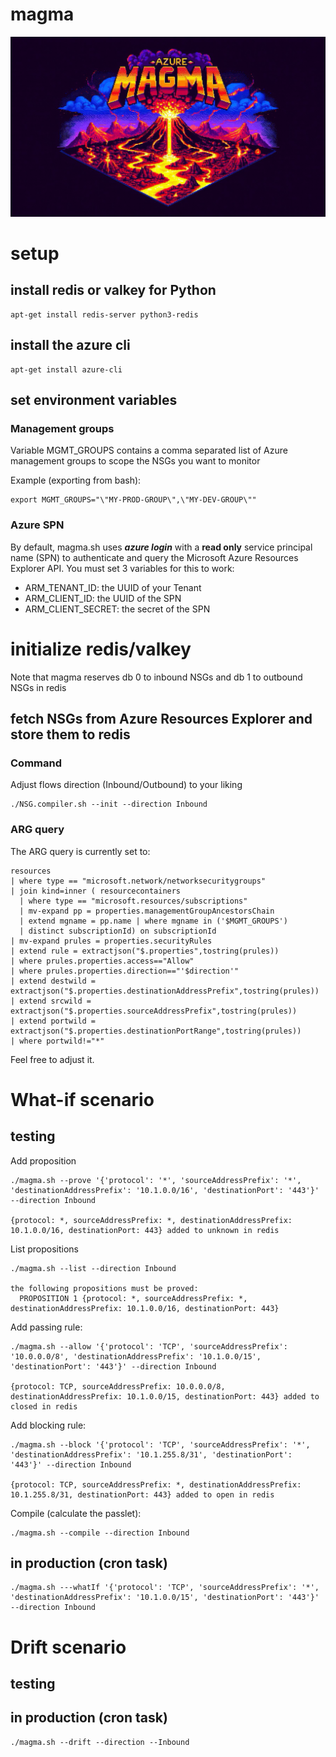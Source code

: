 # magma

![alt text](https://github.com/labyrinthinesecurity/magma/blob/master/magma.png?raw=true)


# setup

## install redis or valkey for Python

```
apt-get install redis-server python3-redis
```

## install the azure cli

```
apt-get install azure-cli
```

## set environment variables

### Management groups
Variable MGMT_GROUPS contains a comma separated list of Azure management groups to scope the NSGs you want to monitor

Example (exporting from bash): 
```
export MGMT_GROUPS="\"MY-PROD-GROUP\",\"MY-DEV-GROUP\""
```

### Azure SPN
By default, magma.sh uses ***azure login*** with a **read only** service principal name (SPN) to authenticate and query the Microsoft Azure Resources Explorer API.
You must set 3 variables for this to work:

- ARM_TENANT_ID: the UUID of your Tenant
- ARM_CLIENT_ID: the UUID of the SPN
- ARM_CLIENT_SECRET: the secret of the SPN

# initialize redis/valkey

Note that magma reserves db 0 to inbound NSGs and db 1 to outbound NSGs in redis

## fetch NSGs from Azure Resources Explorer and store them to redis

### Command

Adjust flows direction (Inbound/Outbound) to your liking

```
./NSG.compiler.sh --init --direction Inbound
```

### ARG query

The ARG query is currently set to:
```
resources
| where type == "microsoft.network/networksecuritygroups"
| join kind=inner ( resourcecontainers
  | where type == "microsoft.resources/subscriptions"
  | mv-expand pp = properties.managementGroupAncestorsChain
  | extend mgname = pp.name | where mgname in ('$MGMT_GROUPS')
  | distinct subscriptionId) on subscriptionId
| mv-expand prules = properties.securityRules
| extend rule = extractjson("$.properties",tostring(prules))
| where prules.properties.access=="Allow"
| where prules.properties.direction=="'$direction'"
| extend destwild = extractjson("$.properties.destinationAddressPrefix",tostring(prules))
| extend srcwild = extractjson("$.properties.sourceAddressPrefix",tostring(prules))
| extend portwild = extractjson("$.properties.destinationPortRange",tostring(prules))
| where portwild!="*"
```

Feel free to adjust it.

# What-if scenario

## testing

Add proposition
```
./magma.sh --prove '{'protocol': '*', 'sourceAddressPrefix': '*', 'destinationAddressPrefix': '10.1.0.0/16', 'destinationPort': '443'}' --direction Inbound

{protocol: *, sourceAddressPrefix: *, destinationAddressPrefix: 10.1.0.0/16, destinationPort: 443} added to unknown in redis
```

List propositions
```
./magma.sh --list --direction Inbound

the following propositions must be proved:
  PROPOSITION 1 {protocol: *, sourceAddressPrefix: *, destinationAddressPrefix: 10.1.0.0/16, destinationPort: 443}
```

Add passing rule:
```
./magma.sh --allow '{'protocol': 'TCP', 'sourceAddressPrefix': '10.0.0.0/8', 'destinationAddressPrefix': '10.1.0.0/15', 'destinationPort': '443'}' --direction Inbound

{protocol: TCP, sourceAddressPrefix: 10.0.0.0/8, destinationAddressPrefix: 10.1.0.0/15, destinationPort: 443} added to closed in redis
```

Add blocking rule:
```
./magma.sh --block '{'protocol': 'TCP', 'sourceAddressPrefix': '*', 'destinationAddressPrefix': '10.1.255.8/31', 'destinationPort': '443'}' --direction Inbound

{protocol: TCP, sourceAddressPrefix: *, destinationAddressPrefix: 10.1.255.8/31, destinationPort: 443} added to open in redis
```

Compile (calculate the passlet):
```
./magma.sh --compile --direction Inbound

```

## in production (cron task)
```
./magma.sh ---whatIf '{'protocol': 'TCP', 'sourceAddressPrefix': '*', 'destinationAddressPrefix': '10.1.0.0/15', 'destinationPort': '443'}' --direction Inbound
```

# Drift scenario

## testing

## in production (cron task)
```
./magma.sh --drift --direction --Inbound
```
